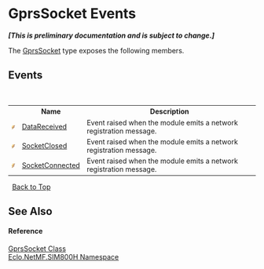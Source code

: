 # GprsSocket Events
 _**\[This is preliminary documentation and is subject to change.\]**_

The <a href="T_Eclo_NetMF_SIM800H_GprsSocket">GprsSocket</a> type exposes the following members.


## Events
&nbsp;<table><tr><th></th><th>Name</th><th>Description</th></tr><tr><td>![Public event](media/pubevent.gif "Public event")</td><td><a href="E_Eclo_NetMF_SIM800H_GprsSocket_DataReceived">DataReceived</a></td><td>
Event raised when the module emits a network registration message.</td></tr><tr><td>![Public event](media/pubevent.gif "Public event")</td><td><a href="E_Eclo_NetMF_SIM800H_GprsSocket_SocketClosed">SocketClosed</a></td><td>
Event raised when the module emits a network registration message.</td></tr><tr><td>![Public event](media/pubevent.gif "Public event")</td><td><a href="E_Eclo_NetMF_SIM800H_GprsSocket_SocketConnected">SocketConnected</a></td><td>
Event raised when the module emits a network registration message.</td></tr></table>&nbsp;
<a href="#gprssocket-events">Back to Top</a>

## See Also


#### Reference
<a href="T_Eclo_NetMF_SIM800H_GprsSocket">GprsSocket Class</a><br /><a href="N_Eclo_NetMF_SIM800H">Eclo.NetMF.SIM800H Namespace</a><br />